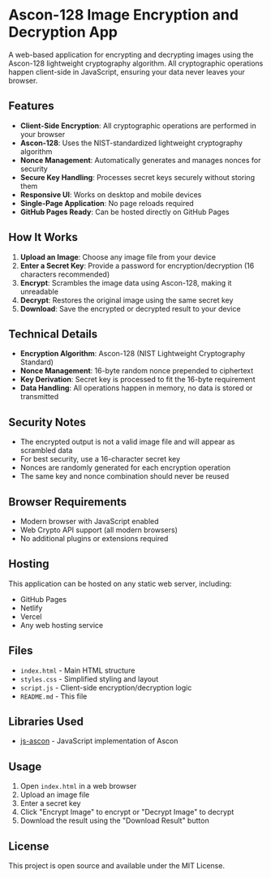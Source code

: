 # Ascon-128 Image Encryption and Decryption App

A web-based application for encrypting and decrypting images using the Ascon-128 lightweight cryptography algorithm. All cryptographic operations happen client-side in JavaScript, ensuring your data never leaves your browser.

## Features

- **Client-Side Encryption**: All cryptographic operations are performed in your browser
- **Ascon-128**: Uses the NIST-standardized lightweight cryptography algorithm
- **Nonce Management**: Automatically generates and manages nonces for security
- **Secure Key Handling**: Processes secret keys securely without storing them
- **Responsive UI**: Works on desktop and mobile devices
- **Single-Page Application**: No page reloads required
- **GitHub Pages Ready**: Can be hosted directly on GitHub Pages

## How It Works

1. **Upload an Image**: Choose any image file from your device
2. **Enter a Secret Key**: Provide a password for encryption/decryption (16 characters recommended)
3. **Encrypt**: Scrambles the image data using Ascon-128, making it unreadable
4. **Decrypt**: Restores the original image using the same secret key
5. **Download**: Save the encrypted or decrypted result to your device

## Technical Details

- **Encryption Algorithm**: Ascon-128 (NIST Lightweight Cryptography Standard)
- **Nonce Management**: 16-byte random nonce prepended to ciphertext
- **Key Derivation**: Secret key is processed to fit the 16-byte requirement
- **Data Handling**: All operations happen in memory, no data is stored or transmitted

## Security Notes

- The encrypted output is not a valid image file and will appear as scrambled data
- For best security, use a 16-character secret key
- Nonces are randomly generated for each encryption operation
- The same key and nonce combination should never be reused

## Browser Requirements

- Modern browser with JavaScript enabled
- Web Crypto API support (all modern browsers)
- No additional plugins or extensions required

## Hosting

This application can be hosted on any static web server, including:
- GitHub Pages
- Netlify
- Vercel
- Any web hosting service

## Files

- `index.html` - Main HTML structure
- `styles.css` - Simplified styling and layout
- `script.js` - Client-side encryption/decryption logic
- `README.md` - This file

## Libraries Used

- [js-ascon](https://github.com/brainfoolong/js-ascon) - JavaScript implementation of Ascon

## Usage

1. Open `index.html` in a web browser
2. Upload an image file
3. Enter a secret key
4. Click "Encrypt Image" to encrypt or "Decrypt Image" to decrypt
5. Download the result using the "Download Result" button

## License

This project is open source and available under the MIT License.